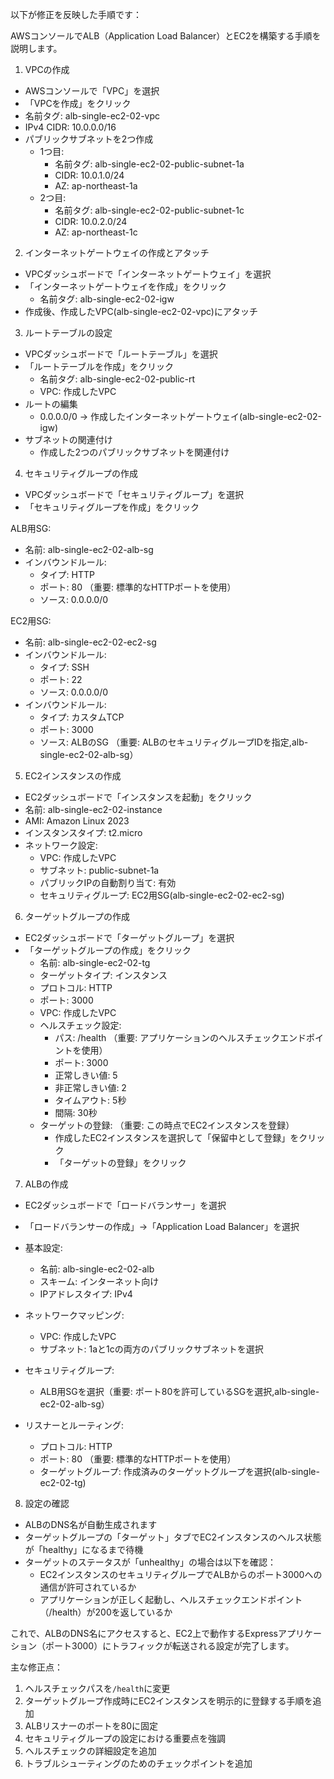 以下が修正を反映した手順です：

AWSコンソールでALB（Application Load Balancer）とEC2を構築する手順を説明します。

1. VPCの作成
- AWSコンソールで「VPC」を選択
- 「VPCを作成」をクリック
- 名前タグ: alb-single-ec2-02-vpc
- IPv4 CIDR: 10.0.0.0/16
- パブリックサブネットを2つ作成
  - 1つ目:
    - 名前タグ: alb-single-ec2-02-public-subnet-1a
    - CIDR: 10.0.1.0/24
    - AZ: ap-northeast-1a
  - 2つ目:
    - 名前タグ: alb-single-ec2-02-public-subnet-1c
    - CIDR: 10.0.2.0/24
    - AZ: ap-northeast-1c

2. インターネットゲートウェイの作成とアタッチ
- VPCダッシュボードで「インターネットゲートウェイ」を選択
- 「インターネットゲートウェイを作成」をクリック
  - 名前タグ: alb-single-ec2-02-igw
- 作成後、作成したVPC(alb-single-ec2-02-vpc)にアタッチ

3. ルートテーブルの設定
- VPCダッシュボードで「ルートテーブル」を選択
- 「ルートテーブルを作成」をクリック
  - 名前タグ: alb-single-ec2-02-public-rt
  - VPC: 作成したVPC
- ルートの編集
  - 0.0.0.0/0 → 作成したインターネットゲートウェイ(alb-single-ec2-02-igw)
- サブネットの関連付け
  - 作成した2つのパブリックサブネットを関連付け

4. セキュリティグループの作成
- VPCダッシュボードで「セキュリティグループ」を選択
- 「セキュリティグループを作成」をクリック

ALB用SG:
- 名前: alb-single-ec2-02-alb-sg
- インバウンドルール:
  - タイプ: HTTP
  - ポート: 80 （重要: 標準的なHTTPポートを使用）
  - ソース: 0.0.0.0/0

EC2用SG:
- 名前: alb-single-ec2-02-ec2-sg
- インバウンドルール:
  - タイプ: SSH
  - ポート: 22
  - ソース: 0.0.0.0/0
- インバウンドルール:
  - タイプ: カスタムTCP
  - ポート: 3000
  - ソース: ALBのSG （重要: ALBのセキュリティグループIDを指定,alb-single-ec2-02-alb-sg）

5. EC2インスタンスの作成
- EC2ダッシュボードで「インスタンスを起動」をクリック
- 名前: alb-single-ec2-02-instance
- AMI: Amazon Linux 2023
- インスタンスタイプ: t2.micro
- ネットワーク設定:
  - VPC: 作成したVPC
  - サブネット: public-subnet-1a
  - パブリックIPの自動割り当て: 有効
  - セキュリティグループ: EC2用SG(alb-single-ec2-02-ec2-sg)

6. ターゲットグループの作成
- EC2ダッシュボードで「ターゲットグループ」を選択
- 「ターゲットグループの作成」をクリック
  - 名前: alb-single-ec2-02-tg
  - ターゲットタイプ: インスタンス
  - プロトコル: HTTP
  - ポート: 3000
  - VPC: 作成したVPC
  - ヘルスチェック設定:
    - パス: /health （重要: アプリケーションのヘルスチェックエンドポイントを使用）
    - ポート: 3000
    - 正常しきい値: 5
    - 非正常しきい値: 2
    - タイムアウト: 5秒
    - 間隔: 30秒
  - ターゲットの登録: （重要: この時点でEC2インスタンスを登録）
    - 作成したEC2インスタンスを選択して「保留中として登録」をクリック
    - 「ターゲットの登録」をクリック

7. ALBの作成
- EC2ダッシュボードで「ロードバランサー」を選択
- 「ロードバランサーの作成」→「Application Load Balancer」を選択
- 基本設定:
  - 名前: alb-single-ec2-02-alb
  - スキーム: インターネット向け
  - IPアドレスタイプ: IPv4

- ネットワークマッピング:
  - VPC: 作成したVPC
  - サブネット: 1aと1cの両方のパブリックサブネットを選択

- セキュリティグループ:
  - ALB用SGを選択（重要: ポート80を許可しているSGを選択,alb-single-ec2-02-alb-sg）

- リスナーとルーティング:
  - プロトコル: HTTP
  - ポート: 80 （重要: 標準的なHTTPポートを使用）
  - ターゲットグループ: 作成済みのターゲットグループを選択(alb-single-ec2-02-tg)

8. 設定の確認
- ALBのDNS名が自動生成されます
- ターゲットグループの「ターゲット」タブでEC2インスタンスのヘルス状態が「healthy」になるまで待機
- ターゲットのステータスが「unhealthy」の場合は以下を確認：
  - EC2インスタンスのセキュリティグループでALBからのポート3000への通信が許可されているか
  - アプリケーションが正しく起動し、ヘルスチェックエンドポイント（/health）が200を返しているか

これで、ALBのDNS名にアクセスすると、EC2上で動作するExpressアプリケーション（ポート3000）にトラフィックが転送される設定が完了します。

主な修正点：
1. ヘルスチェックパスを`/health`に変更
2. ターゲットグループ作成時にEC2インスタンスを明示的に登録する手順を追加
3. ALBリスナーのポートを80に固定
4. セキュリティグループの設定における重要点を強調
5. ヘルスチェックの詳細設定を追加
6. トラブルシューティングのためのチェックポイントを追加